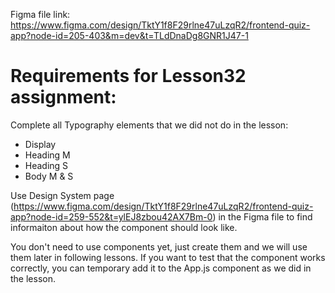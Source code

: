 Figma file link: https://www.figma.com/design/TktY1f8F29rlne47uLzqR2/frontend-quiz-app?node-id=205-403&m=dev&t=TLdDnaDg8GNR1J47-1

# Requirements for Lesson32 assignment:

Complete all Typography elements that we did not do in the lesson:
  - Display
  - Heading M
  - Heading S
  - Body M & S

Use Design System page (https://www.figma.com/design/TktY1f8F29rlne47uLzqR2/frontend-quiz-app?node-id=259-552&t=ylEJ8zbou42AX7Bm-0) in the Figma file to find informaiton about how the component should look like.

You don't need to use components yet, just create them and we will use them later in following lessons. If you want to test that the component works correctly, you can temporary add it to the App.js component as we did in the lesson.

